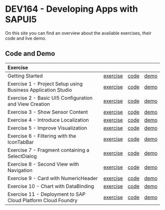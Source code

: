 # DEV164 - Developing Apps with SAPUI5
On this site you can find an overview about the available exercises, their code and live demo.

## Code and Demo
| Exercise |  |  | |
| :--- | --- |  --- |  --- |
Getting Started | [exercise](https://github.com/SAP-samples/teched2020-DEV164/tree/master/exercises/ex0) | [code](https://github.com/SAP-samples/teched2020-DEV164/tree/code/ex0/TechEd2020) | [demo](https://sap-samples.github.io/teched2020-dev164/exercises/ex0/TechEd2020/SensorManager/webapp/)
Exercise 1 - Project Setup using Business Application Studio | [exercise](https://github.com/SAP-samples/teched2020-DEV164/tree/master/exercises/ex1) | [code](https://github.com/SAP-samples/teched2020-DEV164/tree/code/ex1/TechEd2020) | [demo](https://sap-samples.github.io/teched2020-dev164/exercises/ex1/TechEd2020/SensorManager/webapp/)
Exercise 2 - Basic UI5 Configuration and  View Creation | [exercise](https://github.com/SAP-samples/teched2020-DEV164/tree/master/exercises/ex2) | [code](https://github.com/SAP-samples/teched2020-DEV164/tree/code/ex2/TechEd2020) | [demo](https://sap-samples.github.io/teched2020-dev164/exercises/ex2/TechEd2020/SensorManager/webapp/)
Exercise 3 - Show Sensor Content | [exercise](https://github.com/SAP-samples/teched2020-DEV164/tree/master/exercises/ex3) | [code](https://github.com/SAP-samples/teched2020-DEV164/tree/code/ex3/TechEd2020) | [demo](https://sap-samples.github.io/teched2020-dev164/exercises/ex3/TechEd2020/SensorManager/webapp/)
Exercise 4 - Introduce Localization | [exercise](https://github.com/SAP-samples/teched2020-DEV164/tree/master/exercises/ex4) | [code](https://github.com/SAP-samples/teched2020-DEV164/tree/code/ex4/TechEd2020) | [demo](https://sap-samples.github.io/teched2020-dev164/exercises/ex4/TechEd2020/SensorManager/webapp/)
Exercise 5 - Improve Visualization | [exercise](https://github.com/SAP-samples/teched2020-DEV164/tree/master/exercises/ex5) | [code](https://github.com/SAP-samples/teched2020-DEV164/tree/code/ex5/TechEd2020) | [demo](https://sap-samples.github.io/teched2020-dev164/exercises/ex5/TechEd2020/SensorManager/webapp/)
Exercise 6 - Filtering with the IconTabBar | [exercise](https://github.com/SAP-samples/teched2020-DEV164/tree/master/exercises/ex6) | [code](https://github.com/SAP-samples/teched2020-DEV164/tree/code/ex6/TechEd2020) | [demo](https://sap-samples.github.io/teched2020-dev164/exercises/ex6/TechEd2020/SensorManager/webapp/)
Exercise 7 - Fragment containing a SelectDialog | [exercise](https://github.com/SAP-samples/teched2020-DEV164/tree/master/exercises/ex7) | [code](https://github.com/SAP-samples/teched2020-DEV164/tree/code/ex7/TechEd2020) | [demo](https://sap-samples.github.io/teched2020-dev164/exercises/ex7/TechEd2020/SensorManager/webapp/)
Exercise 8 - Second View with Navigation | [exercise](https://github.com/SAP-samples/teched2020-DEV164/tree/master/exercises/ex8) | [code](https://github.com/SAP-samples/teched2020-DEV164/tree/code/ex8/TechEd2020) | [demo](https://sap-samples.github.io/teched2020-dev164/exercises/ex8/TechEd2020/SensorManager/webapp/)
Exercise 9 - Card with NumericHeader | [exercise](https://github.com/SAP-samples/teched2020-DEV164/tree/master/exercises/ex9) | [code](https://github.com/SAP-samples/teched2020-DEV164/tree/code/ex9/TechEd2020) | [demo](https://sap-samples.github.io/teched2020-dev164/exercises/ex9/TechEd2020/SensorManager/webapp/)
Exercise 10 - Chart with DataBinding | [exercise](https://github.com/SAP-samples/teched2020-DEV164/tree/master/exercises/ex10) | [code](https://github.com/SAP-samples/teched2020-DEV164/tree/code/ex10/TechEd2020) | [demo](https://sap-samples.github.io/teched2020-dev164/exercises/ex10/TechEd2020/SensorManager/webapp/)
Exercise 11 - Deployment to SAP Cloud Platform Cloud Foundry | [exercise](https://github.com/SAP-samples/teched2020-DEV164/tree/master/exercises/ex11) | [code](https://github.com/SAP-samples/teched2020-DEV164/tree/code/ex11/TechEd2020) | [demo](https://sap-samples.github.io/teched2020-dev164/exercises/ex11/TechEd2020/SensorManager/webapp/)
